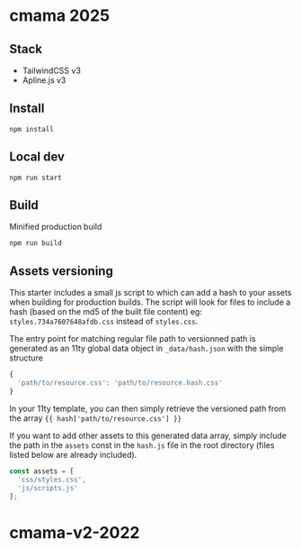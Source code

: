 # cmama 2025

## Stack

* TailwindCSS v3
* Apline.js v3

## Install

```
npm install
```

## Local dev

```
npm run start
```

## Build

Minified production build

```
npm run build
```

## Assets versioning

This starter includes a small js script to which can add a hash to your assets when building for production builds.
The script will look for files to include a hash (based on the md5 of the built file content) eg: ```styles.734a7607648afdb.css``` instead of ```styles.css```.

The entry point for matching regular file path to versionned path is generated as an 11ty global data object in ```_data/hash.json``` with the simple structure
```js
{
  'path/to/resource.css': 'path/to/resource.hash.css'
}
```

In your 11ty template, you can then simply retrieve the versioned path from the array ```{{ hash['path/to/resource.css'] }}```

If you want to add other assets to this generated data array, simply include the path in the ```assets``` const in the ```hash.js``` file in the root directory (files listed below are already included).

```js
const assets = [
  'css/styles.css',
  'js/scripts.js'
];
```
# cmama-v2-2022
